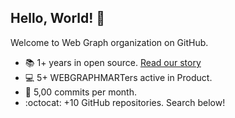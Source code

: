 ## Hello, World! :wave:

Welcome to Web Graph organization on GitHub.

* :books: 1+ years in open source. [Read our story](https://www.webgraphmart.com)
* :computer: 5+ WEBGRAPHMARTers active in Product.
* :office: 5,00 commits per month.
* :octocat: +10 GitHub repositories. Search below!